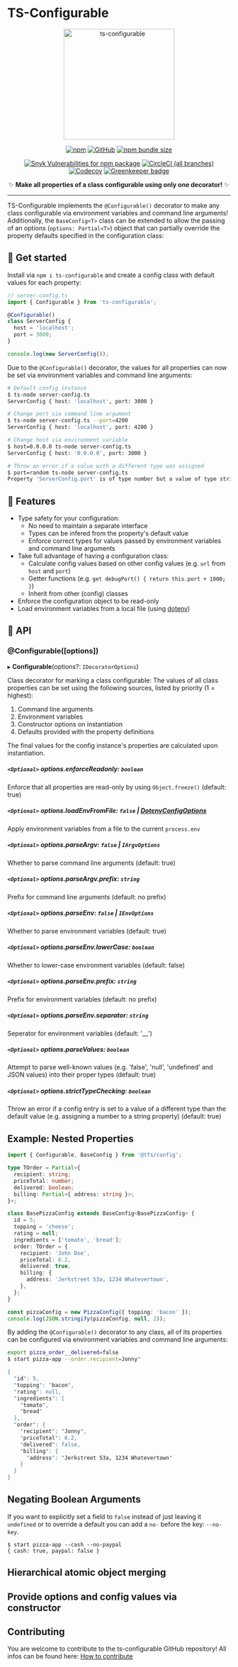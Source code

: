 # TS-Configurable

<p align="center">
<img src="https://github.com/derbenoo/ts-configurable/raw/master/ts-configurable.svg?sanitize=true" alt="ts-configurable" width="250" />
</p>

<div align="center">

[![npm](https://img.shields.io/npm/v/ts-configurable.svg?color=007acc)](https://www.npmjs.com/package/ts-configurable) [![GitHub](https://img.shields.io/github/license/derbenoo/ts-configurable.svg?color=007acc)](https://github.com/derbenoo/ts-configurable/blob/master/LICENSE) [![npm bundle size](https://img.shields.io/bundlephobia/min/ts-configurable.svg?color=007acc)](https://www.npmjs.com/package/ts-configurable)

[![Snyk Vulnerabilities for npm package](https://img.shields.io/snyk/vulnerabilities/npm/ts-configurable.svg)](https://snyk.io/test/npm/ts-configurable) [![CircleCI (all branches)](https://img.shields.io/circleci/project/github/derbenoo/ts-configurable.svg)](https://circleci.com/gh/derbenoo/ts-configurable) [![Codecov](https://img.shields.io/codecov/c/gh/derbenoo/ts-configurable.svg)](https://codecov.io/gh/derbenoo/ts-configurable) [![Greenkeeper badge](https://badges.greenkeeper.io/derbenoo/ts-configurable.svg)](https://github.com/derbenoo/ts-configurable/blob/master/package.json)

:sparkles: **Make all properties of a class configurable using only one decorator!** :sparkles:

</div>

---

TS-Configurable implements the `@Configurable()` decorator to make any class configurable via environment variables and command line arguments! Additionally, the `BaseConfig<T>` class can be extended to allow the passing of an options (`options: Partial<T>`) object that can partially override the property defaults specified in the configuration class:

## :running: Get started

Install via `npm i ts-configurable` and create a config class with default values for each property:

```ts
// server-config.ts
import { Configurable } from 'ts-configurable';

@Configurable()
class ServerConfig {
  host = 'localhost';
  port = 3000;
}

console.log(new ServerConfig());
```

Due to the `@Configurable()` decorator, the values for all properties can now be set via environment variables and command line arguments:

```sh
# Default config instance
$ ts-node server-config.ts
ServerConfig { host: 'localhost', port: 3000 }

# Change port via command line argument
$ ts-node server-config.ts --port=4200
ServerConfig { host: 'localhost', port: 4200 }

# Change host via environment variable
$ host=0.0.0.0 ts-node server-config.ts
ServerConfig { host: '0.0.0.0', port: 3000 }

# Throw an error if a value with a different type was assigned
$ port=random ts-node server-config.ts
Property 'ServerConfig.port' is of type number but a value of type string ('"random"') was assigned!
```

## :tada: Features

- Type safety for your configuration:
  - No need to maintain a separate interface
  - Types can be infered from the property's default value
  - Enforce correct types for values passed by environment variables and command line arguments
- Take full advantage of having a configuration class:
  - Calculate config values based on other config values (e.g. `url` from `host` and `port`)
  - Getter functions (e.g. `get debugPort() { return this.port + 1000; }`)
  - Inherit from other (config) classes
- Enforce the configuration object to be read-only
- Load environment variables from a local file (using [dotenv](https://www.npmjs.com/package/dotenv))

## :wrench: API

### @Configurable([options])

▸ **Configurable**(options?: `IDecoratorOptions`)

Class decorator for marking a class configurable: The values of all class properties can be set using the following sources, listed by priority (1 = highest):

1.  Command line arguments
2.  Environment variables
3.  Constructor options on instantiation
4.  Defaults provided with the property definitions

The final values for the config instance's properties are calculated upon instantiation.

##### `<Optional>` options.enforceReadonly: `boolean`

Enforce that all properties are read-only by using `Object.freeze()` (default: true)

##### `<Optional>` options.loadEnvFromFile: `false` | [DotenvConfigOptions](https://www.npmjs.com/package/dotenv#options)

Apply environment variables from a file to the current `process.env`

##### `<Optional>` options.parseArgv: `false` | `IArgvOptions`

Whether to parse command line arguments (default: true)

##### `<Optional>` options.parseArgv.prefix: _`string`_

Prefix for command line arguments (default: no prefix)

##### `<Optional>` options.parseEnv: `false` | `IEnvOptions`

Whether to parse environment variables (default: true)

##### `<Optional>` options.parseEnv.lowerCase: _`boolean`_

Whether to lower-case environment variables (default: false)

##### `<Optional>` options.parseEnv.prefix: _`string`_

Prefix for environment variables (default: no prefix)

##### `<Optional>` options.parseEnv.separator: _`string`_

Seperator for environment variables (default: '\_\_')

##### `<Optional>` options.parseValues: _`boolean`_

Attempt to parse well-known values (e.g. 'false', 'null', 'undefined' and JSON values) into their proper types (default: true)

##### `<Optional>` options.strictTypeChecking: _`boolean`_

Throw an error if a config entry is set to a value of a different type than the default value (e.g. assigning a number to a string property) (default: true)

## Example: Nested Properties

```ts
import { Configurable, BaseConfig } from '@tfs/config';

type TOrder = Partial<{
  recipient: string;
  priceTotal: number;
  delivered: boolean;
  billing: Partial<{ address: string }>;
}>;

class BasePizzaConfig extends BaseConfig<BasePizzaConfig> {
  id = 5;
  topping = 'cheese';
  rating = null;
  ingredients = ['tomato', 'bread'];
  order: TOrder = {
    recipient: 'John Doe',
    priceTotal: 6.2,
    delivered: true,
    billing: {
      address: 'Jerkstreet 53a, 1234 Whatevertown',
    },
  };
}

const pizzaConfig = new PizzaConfig({ topping: 'bacon' });
console.log(JSON.stringify(pizzaConfig, null, 2));
```

By adding the `@Configurable()` decorator to any class, all of its properties can be configured via environment variables and command line arguments:

```sh
export pizza_order__delivered=false
$ start pizza-app --order.recipient=Jonny"

{
  "id": 5,
  "topping": "bacon",
  "rating": null,
  "ingredients": [
    "tomato",
    "bread"
  ],
  "order": {
    "recipient": "Jonny",
    "priceTotal": 6.2,
    "delivered": false,
    "billing": {
      "address": "Jerkstreet 53a, 1234 Whatevertown"
    }
  }
}
```

## Negating Boolean Arguments

If you want to explicitly set a field to `false` instead of just leaving it `undefined` or to override a default you can add a `no-` before the key: `--no-key`.

```
$ start pizza-app --cash --no-paypal
{ cash: true, paypal: false }
```

## Hierarchical atomic object merging

## Provide options and config values via constructor

## Contributing

You are welcome to contribute to the ts-configurable GitHub repository! All infos can be found here: [How to contribute](https://github.com/derbenoo/ts-configurable/blob/master/CONTRIBUTING.md)
